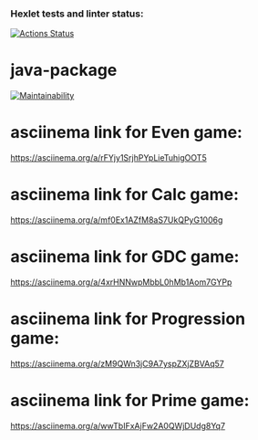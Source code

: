 ### Hexlet tests and linter status:
[![Actions Status](https://github.com/HBirdman/java-project-61/actions/workflows/hexlet-check.yml/badge.svg)](https://github.com/HBirdman/java-project-61/actions)

# java-package
[![Maintainability](https://api.codeclimate.com/v1/badges/0eb0fea399b368bdfee7/maintainability)](https://codeclimate.com/github/HBirdman/java-project-61/maintainability)

# asciinema link for Even game:
https://asciinema.org/a/rFYjy1SrjhPYpLieTuhigOOT5

# asciinema link for Calc game:
https://asciinema.org/a/mf0Ex1AZfM8aS7UkQPyG1006g

# asciinema link for GDC game:
https://asciinema.org/a/4xrHNNwpMbbL0hMb1Aom7GYPp

# asciinema link for Progression game:
https://asciinema.org/a/zM9QWn3jC9A7yspZXjZBVAq57

# asciinema link for Prime game:
https://asciinema.org/a/wwTbIFxAjFw2A0QWjDUdg8Yq7
